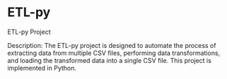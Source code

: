 # ETL-py
ETL-py Project

Description:
The ETL-py project is designed to automate the process of extracting data from multiple CSV files, performing data transformations, and loading the transformed data into a single CSV file. This project is implemented in Python.
